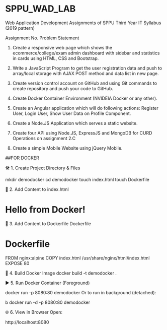 # SPPU_WAD_LAB
Web Application Development Assignments of SPPU Third Year IT Syllabus (2019 pattern)

Assignment No.	Problem Statement

1. Create a responsive web page which shows the ecommerce/college/exam admin dashboard with sidebar and statistics in cards using HTML, CSS and Bootstrap.

2. Write a JavaScript Program to get the user registration data and push to array/local storage with AJAX POST method and data list in new page.

3. Create version control account on GitHub and using Git commands to create repository and push your code to GitHub.

4. Create Docker Container Environment (NVIDEIA Docker or any other).

5. Create an Angular application which will do following actions: Register User, Login User, Show User Data on Profile Component.

6. Create a Node.JS Application which serves a static website.

7. Create four API using Node.JS, ExpressJS and MongoDB for CURD Operations on assignment 2.C

8. Create a simple Mobile Website using jQuery Mobile.

##FOR DOCKER


🛠️ 1. Create Project Directory & Files

mkdir demodocker
cd demodocker
touch index.html
touch Dockerfile


📝 2. Add Content to index.html

<!-- index.html -->
<!DOCTYPE html>
<html>
  <head><title>Demo</title></head>
  <body><h1>Hello from Docker!</h1></body>
</html>


📝 3. Add Content to Dockerfile
Dockerfile

# Dockerfile
FROM nginx:alpine
COPY index.html /usr/share/nginx/html/index.html
EXPOSE 80


🐳 4. Build Docker Image
docker build -t demodocker .


▶️ 5. Run Docker Container (Foreground)

docker run -p 8080:80 demodocker
Or to run in background (detached):

b
docker run -d -p 8080:80 demodocker


🌐 6. View in Browser
Open:

http://localhost:8080

